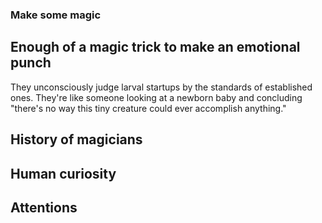### Make some magic

## Enough of a magic trick to make an emotional punch
They unconsciously judge larval startups by the standards of established ones. They're like someone looking at a newborn baby and concluding "there's no way this tiny creature could ever accomplish anything."

## History of magicians

## Human curiosity

## Attentions
